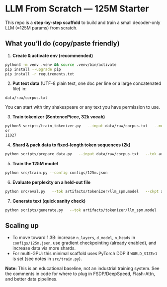 # LLM From Scratch — 125M Starter

This repo is a **step-by-step scaffold** to build and train a small decoder-only LLM (≈125M params) from scratch.

## What you’ll do (copy/paste friendly)

1) **Create & activate env (recommended)**
```bash
python3 -m venv .venv && source .venv/bin/activate
pip install --upgrade pip
pip install -r requirements.txt
```

2) **Put text data** (UTF-8 plain text, one doc per line or a large concatenated file) in:
```
data/raw/corpus.txt
```
You can start with tiny shakespeare or any text you have permission to use.

3) **Train tokenizer (SentencePiece, 32k vocab)**
```bash
python3 scripts/train_tokenizer.py   --input data/raw/corpus.txt   --model_prefix artifacts/tokenizer/llm_spm   --vocab_size 32000
or
11027
```

4) **Shard & pack data to fixed-length token sequences (2k)**
```bash
python scripts/prepare_data.py   --input data/raw/corpus.txt   --tok artifacts/tokenizer/llm_spm.model   --seq_len 2048   --shard_tokens 200_000_000   --out_dir data/shards
```

5) **Train the 125M model**
```bash
python src/train.py --config configs/125m.json
```

6) **Evaluate perplexity on a held-out file**
```bash
python src/eval.py   --tok artifacts/tokenizer/llm_spm.model   --ckpt artifacts/checkpoints/latest.pt   --input data/raw/val.txt
```

7) **Generate text (quick sanity check)**
```bash
python scripts/generate.py   --tok artifacts/tokenizer/llm_spm.model   --ckpt artifacts/checkpoints/latest.pt   --prompt "Once upon a time"   --max_new_tokens 100
```

## Scaling up
- To move toward 1.3B: increase `n_layers`, `d_model`, `n_heads` in `configs/125m.json`, use gradient checkpointing (already enabled), and increase data via more shards.
- For multi-GPU: this minimal scaffold uses PyTorch DDP if `WORLD_SIZE>1` is set (see notes in `src/train.py`).

**Note:** This is an educational baseline, not an industrial training system. See the comments in code for where to plug in FSDP/DeepSpeed, Flash-Attn, and better data pipelines.
